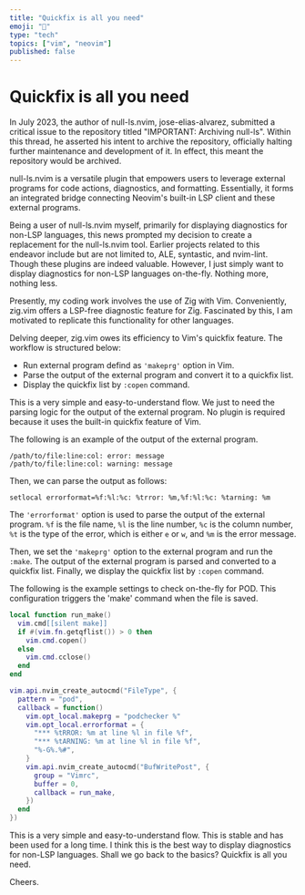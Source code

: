 ```yaml
---
title: "Quickfix is all you need"
emoji: "🚀"
type: "tech"
topics: ["vim", "neovim"]
published: false
---
```


# Quickfix is all you need

In July 2023, the author of null-ls.nvim, jose-elias-alvarez,
submitted a critical issue to the repository titled "IMPORTANT: Archiving null-ls".
Within this thread, he asserted his intent to archive the repository,
officially halting further maintenance and development of it.
In effect, this meant the repository would be archived.

null-ls.nvim is a versatile plugin that empowers users to leverage external
programs for code actions, diagnostics, and formatting. Essentially,
it forms an integrated bridge connecting Neovim's built-in LSP client
and these external programs.

Being a user of null-ls.nvim myself, primarily for displaying diagnostics
for non-LSP languages, this news prompted my decision to create a replacement
for the null-ls.nvim tool. Earlier projects related to this endeavor include
but are not limited to, ALE, syntastic, and nvim-lint.
Though these plugins are indeed valuable. However, I just simply want to display
diagnostics for non-LSP languages on-the-fly. Nothing more, nothing less.

Presently, my coding work involves the use of Zig with Vim.
Conveniently, zig.vim offers a LSP-free diagnostic feature for Zig.
Fascinated by this, I am motivated to replicate this functionality for other languages.

Delving deeper, zig.vim owes its efficiency to Vim's quickfix feature.
The workflow is structured below:

- Run external program defind as `'makeprg'` option in Vim.
- Parse the output of the external program and convert it to a quickfix list.
- Display the quickfix list by `:copen` command.

This is a very simple and easy-to-understand flow.
We just to need the parsing logic for the output of the external program.
No plugin is required because it uses the built-in quickfix feature of Vim.

The following is an example of the output of the external program.

```
/path/to/file:line:col: error: message
/path/to/file:line:col: warning: message
```

Then, we can parse the output as follows:

```viml
setlocal errorformat=%f:%l:%c: %trror: %m,%f:%l:%c: %tarning: %m
```

The `'errorformat'` option is used to parse the output of the external program.
`%f` is the file name, `%l` is the line number, `%c` is the column number,
`%t` is the type of the error, which is either `e` or `w`, and `%m` is the
error message.

Then, we set the `'makeprg'` option to the external program and run the `:make`.
The output of the external program is parsed and converted to a quickfix list.
Finally, we display the quickfix list by `:copen` command.

The following is the example settings to check on-the-fly for POD.
This configuration triggers the 'make' command when the file is saved.

```lua
local function run_make()
  vim.cmd[[silent make]]
  if #(vim.fn.getqflist()) > 0 then
	vim.cmd.copen()
  else
	vim.cmd.cclose()
  end
end

vim.api.nvim_create_autocmd("FileType", {
  pattern = "pod",
  callback = function()
	vim.opt_local.makeprg = "podchecker %"
	vim.opt_local.errorformat = {
	  "*** %tRROR: %m at line %l in file %f",
	  "*** %tARNING: %m at line %l in file %f",
	  "%-G%.%#",
	}
	vim.api.nvim_create_autocmd("BufWritePost", {
	  group = "Vimrc",
	  buffer = 0,
	  callback = run_make,
	})
  end
})
```

This is a very simple and easy-to-understand flow.
This is stable and has been used for a long time.
I think this is the best way to display diagnostics for non-LSP languages.
Shall we go back to the basics? Quickfix is all you need.

Cheers.